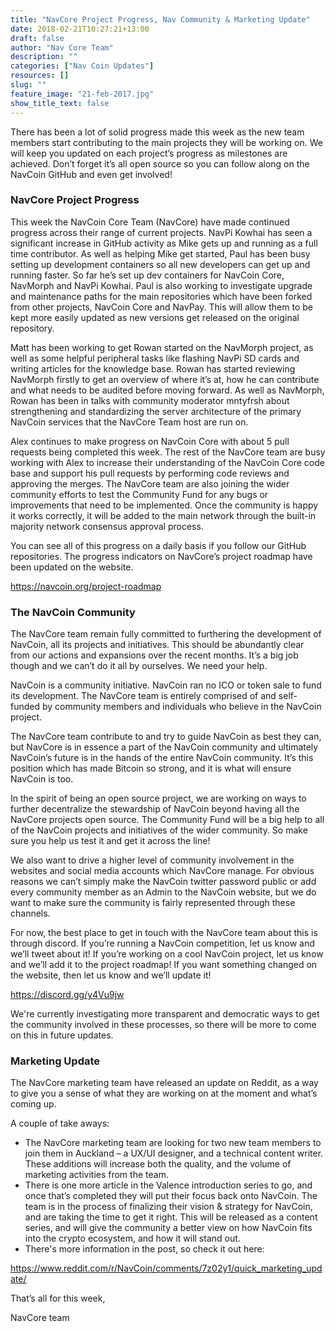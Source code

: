 ```yaml
---
title: "NavCore Project Progress, Nav Community & Marketing Update"
date: 2018-02-21T10:27:21+13:00
draft: false
author: "Nav Core Team"
description: ""
categories: ["Nav Coin Updates"]
resources: []
slug: ""
feature_image: "21-feb-2017.jpg"
show_title_text: false
---
```


There has been a lot of solid progress made this week as the new team members start contributing to the main projects they will be working on. We will keep you updated on each project’s progress as milestones are achieved. Don’t forget it’s all open source so you can follow along on the NavCoin GitHub and even get involved!
<!--more-->

### NavCore Project Progress
This week the NavCoin Core Team (NavCore) have made continued progress across their range of current projects. NavPi Kowhai has seen a significant increase in GitHub activity as Mike gets up and running as a full time contributor. As well as helping Mike get started, Paul has been busy setting up development containers so all new developers can get up and running faster. So far he’s set up dev containers for NavCoin Core, NavMorph and NavPi Kowhai. Paul is also working to investigate upgrade and maintenance paths for the main repositories which have been forked from other projects, NavCoin Core and NavPay. This will allow them to be kept more easily updated as new versions get released on the original repository.

Matt has been working to get Rowan started on the NavMorph project, as well as some helpful peripheral tasks like flashing NavPi SD cards and writing articles for the knowledge base. Rowan has started reviewing NavMorph firstly to get an overview of where it’s at, how he can contribute and what needs to be audited before moving forward. As well as NavMorph, Rowan has been in talks with community moderator mntyfrsh about strengthening and standardizing the server architecture of the primary NavCoin services that the NavCore Team host are run on.

Alex continues to make progress on NavCoin Core with about 5 pull requests being completed this week. The rest of the NavCore team are busy working with Alex to increase their understanding of the NavCoin Core code base and support his pull requests by performing code reviews and approving the merges. The NavCore team are also joining the wider community efforts to test the Community Fund for any bugs or improvements that need to be implemented. Once the community is happy it works correctly, it will be added to the main network through the built-in majority network consensus approval process.

You can see all of this progress on a daily basis if you follow our GitHub repositories. The progress indicators on NavCore’s project roadmap have been updated on the website.

https://navcoin.org/project-roadmap

### The NavCoin Community
The NavCore team remain fully committed to furthering the development of NavCoin, all its projects and initiatives. This should be abundantly clear from our actions and expansions over the recent months. It’s a big job though and we can’t do it all by ourselves. We need your help.

NavCoin is a community initiative. NavCoin ran no ICO or token sale to fund its development. The NavCore team is entirely comprised of and self-funded by community members and individuals who believe in the NavCoin project.

The NavCore team contribute to and try to guide NavCoin as best they can, but NavCore is in essence a part of the NavCoin community and ultimately NavCoin’s future is in the hands of the entire NavCoin community. It’s this position which has made Bitcoin so strong, and it is what will ensure NavCoin is too.

In the spirit of being an open source project, we are working on ways to further decentralize the stewardship of NavCoin beyond having all the NavCore projects open source. The Community Fund will be a big help to all of the NavCoin projects and initiatives of the wider community. So make sure you help us test it and get it across the line!

We also want to drive a higher level of community involvement in the websites and social media accounts which NavCore manage. For obvious reasons we can’t simply make the NavCoin twitter password public or add every community member as an Admin to the NavCoin website, but we do want to make sure the community is fairly represented through these channels.

For now, the best place to get in touch with the NavCore team about this is through discord. If you’re running a NavCoin competition, let us know and we’ll tweet about it! If you’re working on a cool NavCoin project, let us know and we’ll add it to the project roadmap! If you want something changed on the website, then let us know and we’ll update it!

https://discord.gg/y4Vu9jw

We're currently investigating more transparent and democratic ways to get the community involved in these processes, so there will be more to come on this in future updates.

### Marketing Update
The NavCore marketing team have released an update on Reddit, as a way to give you a sense of what they are working on at the moment and what’s coming up.

A couple of take aways:


- The NavCore marketing team are looking for two new team members to join them in Auckland – a UX/UI designer, and a technical content writer. These additions will increase both the quality, and the volume of marketing activities from the team.
- There is one more article in the Valence introduction series to go, and once that’s completed they will put their focus back onto NavCoin. The team is in the process of finalizing their vision & strategy for NavCoin, and are taking the time to get it right. This will be released as a content series, and will give the community a better view on how NavCoin fits into the crypto ecosystem, and how it will stand out.
- There's more information in the post, so check it out here:

https://www.reddit.com/r/NavCoin/comments/7z02y1/quick_marketing_update/

That’s all for this week,

NavCore team